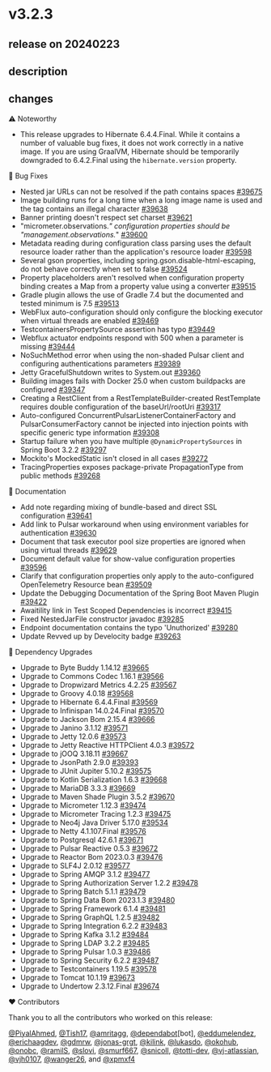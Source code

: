 # v3.2.3

## release on 20240223

## description

## changes

:warning: Noteworthy

* This release upgrades to Hibernate 6.4.4.Final. While it contains a number of valuable bug fixes, it does not work correctly in a native image. If you are using GraalVM, Hibernate should be temporarily downgraded to 6.4.2.Final using the <code>hibernate.version</code> property.

🐞 Bug Fixes

* Nested jar URLs can not be resolved if the path contains spaces <a href="https://github.com/spring-projects/spring-boot/pull/39675" data-hovercard-type="pull_request" data-hovercard-url="/spring-projects/spring-boot/pull/39675/hovercard">#39675</a>
* Image building runs for a long time when a long image name is used and the tag contains an illegal character <a href="https://github.com/spring-projects/spring-boot/issues/39638" data-hovercard-type="issue" data-hovercard-url="/spring-projects/spring-boot/issues/39638/hovercard">#39638</a>
* Banner printing doesn't respect set charset <a href="https://github.com/spring-projects/spring-boot/issues/39621" data-hovercard-type="issue" data-hovercard-url="/spring-projects/spring-boot/issues/39621/hovercard">#39621</a>
* "micrometer.observations.*" configuration properties should be "management.observations.*" <a href="https://github.com/spring-projects/spring-boot/issues/39600" data-hovercard-type="issue" data-hovercard-url="/spring-projects/spring-boot/issues/39600/hovercard">#39600</a>
* Metadata reading during configuration class parsing uses the default resource loader rather than the application's resource loader <a href="https://github.com/spring-projects/spring-boot/issues/39598" data-hovercard-type="issue" data-hovercard-url="/spring-projects/spring-boot/issues/39598/hovercard">#39598</a>
* Several gson properties, including spring.gson.disable-html-escaping, do not behave correctly when set to false <a href="https://github.com/spring-projects/spring-boot/issues/39524" data-hovercard-type="issue" data-hovercard-url="/spring-projects/spring-boot/issues/39524/hovercard">#39524</a>
* Property placeholders aren't resolved when configuration property binding creates a Map from a property value using a converter <a href="https://github.com/spring-projects/spring-boot/issues/39515" data-hovercard-type="issue" data-hovercard-url="/spring-projects/spring-boot/issues/39515/hovercard">#39515</a>
* Gradle plugin allows the use of Gradle 7.4 but the documented and tested minimum is 7.5 <a href="https://github.com/spring-projects/spring-boot/issues/39513" data-hovercard-type="issue" data-hovercard-url="/spring-projects/spring-boot/issues/39513/hovercard">#39513</a>
* WebFlux auto-configuration should only configure the blocking executor when virtual threads are enabled <a href="https://github.com/spring-projects/spring-boot/issues/39469" data-hovercard-type="issue" data-hovercard-url="/spring-projects/spring-boot/issues/39469/hovercard">#39469</a>
* TestcontainersPropertySource assertion has typo <a href="https://github.com/spring-projects/spring-boot/issues/39449" data-hovercard-type="issue" data-hovercard-url="/spring-projects/spring-boot/issues/39449/hovercard">#39449</a>
* Webflux actuator endpoints respond with 500 when a parameter is missing <a href="https://github.com/spring-projects/spring-boot/issues/39444" data-hovercard-type="issue" data-hovercard-url="/spring-projects/spring-boot/issues/39444/hovercard">#39444</a>
* NoSuchMethod error when using the non-shaded Pulsar client and configuring authentications parameters <a href="https://github.com/spring-projects/spring-boot/pull/39389" data-hovercard-type="pull_request" data-hovercard-url="/spring-projects/spring-boot/pull/39389/hovercard">#39389</a>
* Jetty GracefulShutdown writes to System.out <a href="https://github.com/spring-projects/spring-boot/pull/39360" data-hovercard-type="pull_request" data-hovercard-url="/spring-projects/spring-boot/pull/39360/hovercard">#39360</a>
* Building images fails with Docker 25.0 when custom buildpacks are configured <a href="https://github.com/spring-projects/spring-boot/issues/39347" data-hovercard-type="issue" data-hovercard-url="/spring-projects/spring-boot/issues/39347/hovercard">#39347</a>
* Creating a RestClient from a RestTemplateBuilder-created RestTemplate requires double configuration of the baseUrl/rootUri <a href="https://github.com/spring-projects/spring-boot/issues/39317" data-hovercard-type="issue" data-hovercard-url="/spring-projects/spring-boot/issues/39317/hovercard">#39317</a>
* Auto-configured ConcurrentPulsarListenerContainerFactory and PulsarConsumerFactory cannot be injected into injection points with specific generic type information <a href="https://github.com/spring-projects/spring-boot/pull/39308" data-hovercard-type="pull_request" data-hovercard-url="/spring-projects/spring-boot/pull/39308/hovercard">#39308</a>
* Startup failure when you have multiple <code>@DynamicPropertySources</code> in Spring Boot 3.2.2 <a href="https://github.com/spring-projects/spring-boot/pull/39297" data-hovercard-type="pull_request" data-hovercard-url="/spring-projects/spring-boot/pull/39297/hovercard">#39297</a>
* Mockito's MockedStatic isn't closed in all cases <a href="https://github.com/spring-projects/spring-boot/issues/39272" data-hovercard-type="issue" data-hovercard-url="/spring-projects/spring-boot/issues/39272/hovercard">#39272</a>
* TracingProperties exposes package-private PropagationType from public methods <a href="https://github.com/spring-projects/spring-boot/issues/39268" data-hovercard-type="issue" data-hovercard-url="/spring-projects/spring-boot/issues/39268/hovercard">#39268</a>

📔 Documentation

* Add note regarding mixing of bundle-based and direct SSL configuration <a href="https://github.com/spring-projects/spring-boot/issues/39641" data-hovercard-type="issue" data-hovercard-url="/spring-projects/spring-boot/issues/39641/hovercard">#39641</a>
* Add link to Pulsar workaround when using environment variables for authentication <a href="https://github.com/spring-projects/spring-boot/pull/39630" data-hovercard-type="pull_request" data-hovercard-url="/spring-projects/spring-boot/pull/39630/hovercard">#39630</a>
* Document that task executor pool size properties are ignored when using virtual threads <a href="https://github.com/spring-projects/spring-boot/pull/39629" data-hovercard-type="pull_request" data-hovercard-url="/spring-projects/spring-boot/pull/39629/hovercard">#39629</a>
* Document default value for show-value configuration properties <a href="https://github.com/spring-projects/spring-boot/issues/39596" data-hovercard-type="issue" data-hovercard-url="/spring-projects/spring-boot/issues/39596/hovercard">#39596</a>
* Clarify that configuration properties only apply to the auto-configured OpenTelemetry Resource bean <a href="https://github.com/spring-projects/spring-boot/pull/39509" data-hovercard-type="pull_request" data-hovercard-url="/spring-projects/spring-boot/pull/39509/hovercard">#39509</a>
* Update the Debugging Documentation of the Spring Boot Maven Plugin <a href="https://github.com/spring-projects/spring-boot/issues/39422" data-hovercard-type="issue" data-hovercard-url="/spring-projects/spring-boot/issues/39422/hovercard">#39422</a>
* Awaitility link in Test Scoped Dependencies is incorrect <a href="https://github.com/spring-projects/spring-boot/pull/39415" data-hovercard-type="pull_request" data-hovercard-url="/spring-projects/spring-boot/pull/39415/hovercard">#39415</a>
* Fixed NestedJarFile constructor javadoc <a href="https://github.com/spring-projects/spring-boot/pull/39285" data-hovercard-type="pull_request" data-hovercard-url="/spring-projects/spring-boot/pull/39285/hovercard">#39285</a>
* Endpoint documentation contains the typo 'Unuthorized' <a href="https://github.com/spring-projects/spring-boot/issues/39280" data-hovercard-type="issue" data-hovercard-url="/spring-projects/spring-boot/issues/39280/hovercard">#39280</a>
* Update Revved up by Develocity badge <a href="https://github.com/spring-projects/spring-boot/issues/39263" data-hovercard-type="issue" data-hovercard-url="/spring-projects/spring-boot/issues/39263/hovercard">#39263</a>

🔨 Dependency Upgrades

* Upgrade to Byte Buddy 1.14.12 <a href="https://github.com/spring-projects/spring-boot/issues/39665" data-hovercard-type="issue" data-hovercard-url="/spring-projects/spring-boot/issues/39665/hovercard">#39665</a>
* Upgrade to Commons Codec 1.16.1 <a href="https://github.com/spring-projects/spring-boot/issues/39566" data-hovercard-type="issue" data-hovercard-url="/spring-projects/spring-boot/issues/39566/hovercard">#39566</a>
* Upgrade to Dropwizard Metrics 4.2.25 <a href="https://github.com/spring-projects/spring-boot/issues/39567" data-hovercard-type="issue" data-hovercard-url="/spring-projects/spring-boot/issues/39567/hovercard">#39567</a>
* Upgrade to Groovy 4.0.18 <a href="https://github.com/spring-projects/spring-boot/issues/39568" data-hovercard-type="issue" data-hovercard-url="/spring-projects/spring-boot/issues/39568/hovercard">#39568</a>
* Upgrade to Hibernate 6.4.4.Final <a href="https://github.com/spring-projects/spring-boot/issues/39569" data-hovercard-type="issue" data-hovercard-url="/spring-projects/spring-boot/issues/39569/hovercard">#39569</a>
* Upgrade to Infinispan 14.0.24.Final <a href="https://github.com/spring-projects/spring-boot/issues/39570" data-hovercard-type="issue" data-hovercard-url="/spring-projects/spring-boot/issues/39570/hovercard">#39570</a>
* Upgrade to Jackson Bom 2.15.4 <a href="https://github.com/spring-projects/spring-boot/issues/39666" data-hovercard-type="issue" data-hovercard-url="/spring-projects/spring-boot/issues/39666/hovercard">#39666</a>
* Upgrade to Janino 3.1.12 <a href="https://github.com/spring-projects/spring-boot/issues/39571" data-hovercard-type="issue" data-hovercard-url="/spring-projects/spring-boot/issues/39571/hovercard">#39571</a>
* Upgrade to Jetty 12.0.6 <a href="https://github.com/spring-projects/spring-boot/issues/39573" data-hovercard-type="issue" data-hovercard-url="/spring-projects/spring-boot/issues/39573/hovercard">#39573</a>
* Upgrade to Jetty Reactive HTTPClient 4.0.3 <a href="https://github.com/spring-projects/spring-boot/issues/39572" data-hovercard-type="issue" data-hovercard-url="/spring-projects/spring-boot/issues/39572/hovercard">#39572</a>
* Upgrade to jOOQ 3.18.11 <a href="https://github.com/spring-projects/spring-boot/issues/39667" data-hovercard-type="issue" data-hovercard-url="/spring-projects/spring-boot/issues/39667/hovercard">#39667</a>
* Upgrade to JsonPath 2.9.0 <a href="https://github.com/spring-projects/spring-boot/issues/39393" data-hovercard-type="issue" data-hovercard-url="/spring-projects/spring-boot/issues/39393/hovercard">#39393</a>
* Upgrade to JUnit Jupiter 5.10.2 <a href="https://github.com/spring-projects/spring-boot/issues/39575" data-hovercard-type="issue" data-hovercard-url="/spring-projects/spring-boot/issues/39575/hovercard">#39575</a>
* Upgrade to Kotlin Serialization 1.6.3 <a href="https://github.com/spring-projects/spring-boot/issues/39668" data-hovercard-type="issue" data-hovercard-url="/spring-projects/spring-boot/issues/39668/hovercard">#39668</a>
* Upgrade to MariaDB 3.3.3 <a href="https://github.com/spring-projects/spring-boot/issues/39669" data-hovercard-type="issue" data-hovercard-url="/spring-projects/spring-boot/issues/39669/hovercard">#39669</a>
* Upgrade to Maven Shade Plugin 3.5.2 <a href="https://github.com/spring-projects/spring-boot/issues/39670" data-hovercard-type="issue" data-hovercard-url="/spring-projects/spring-boot/issues/39670/hovercard">#39670</a>
* Upgrade to Micrometer 1.12.3 <a href="https://github.com/spring-projects/spring-boot/issues/39474" data-hovercard-type="issue" data-hovercard-url="/spring-projects/spring-boot/issues/39474/hovercard">#39474</a>
* Upgrade to Micrometer Tracing 1.2.3 <a href="https://github.com/spring-projects/spring-boot/issues/39475" data-hovercard-type="issue" data-hovercard-url="/spring-projects/spring-boot/issues/39475/hovercard">#39475</a>
* Upgrade to Neo4j Java Driver 5.17.0 <a href="https://github.com/spring-projects/spring-boot/issues/39534" data-hovercard-type="issue" data-hovercard-url="/spring-projects/spring-boot/issues/39534/hovercard">#39534</a>
* Upgrade to Netty 4.1.107.Final <a href="https://github.com/spring-projects/spring-boot/issues/39576" data-hovercard-type="issue" data-hovercard-url="/spring-projects/spring-boot/issues/39576/hovercard">#39576</a>
* Upgrade to Postgresql 42.6.1 <a href="https://github.com/spring-projects/spring-boot/issues/39671" data-hovercard-type="issue" data-hovercard-url="/spring-projects/spring-boot/issues/39671/hovercard">#39671</a>
* Upgrade to Pulsar Reactive 0.5.3 <a href="https://github.com/spring-projects/spring-boot/issues/39672" data-hovercard-type="issue" data-hovercard-url="/spring-projects/spring-boot/issues/39672/hovercard">#39672</a>
* Upgrade to Reactor Bom 2023.0.3 <a href="https://github.com/spring-projects/spring-boot/issues/39476" data-hovercard-type="issue" data-hovercard-url="/spring-projects/spring-boot/issues/39476/hovercard">#39476</a>
* Upgrade to SLF4J 2.0.12 <a href="https://github.com/spring-projects/spring-boot/issues/39577" data-hovercard-type="issue" data-hovercard-url="/spring-projects/spring-boot/issues/39577/hovercard">#39577</a>
* Upgrade to Spring AMQP 3.1.2 <a href="https://github.com/spring-projects/spring-boot/issues/39477" data-hovercard-type="issue" data-hovercard-url="/spring-projects/spring-boot/issues/39477/hovercard">#39477</a>
* Upgrade to Spring Authorization Server 1.2.2 <a href="https://github.com/spring-projects/spring-boot/issues/39478" data-hovercard-type="issue" data-hovercard-url="/spring-projects/spring-boot/issues/39478/hovercard">#39478</a>
* Upgrade to Spring Batch 5.1.1 <a href="https://github.com/spring-projects/spring-boot/issues/39479" data-hovercard-type="issue" data-hovercard-url="/spring-projects/spring-boot/issues/39479/hovercard">#39479</a>
* Upgrade to Spring Data Bom 2023.1.3 <a href="https://github.com/spring-projects/spring-boot/issues/39480" data-hovercard-type="issue" data-hovercard-url="/spring-projects/spring-boot/issues/39480/hovercard">#39480</a>
* Upgrade to Spring Framework 6.1.4 <a href="https://github.com/spring-projects/spring-boot/issues/39481" data-hovercard-type="issue" data-hovercard-url="/spring-projects/spring-boot/issues/39481/hovercard">#39481</a>
* Upgrade to Spring GraphQL 1.2.5 <a href="https://github.com/spring-projects/spring-boot/issues/39482" data-hovercard-type="issue" data-hovercard-url="/spring-projects/spring-boot/issues/39482/hovercard">#39482</a>
* Upgrade to Spring Integration 6.2.2 <a href="https://github.com/spring-projects/spring-boot/issues/39483" data-hovercard-type="issue" data-hovercard-url="/spring-projects/spring-boot/issues/39483/hovercard">#39483</a>
* Upgrade to Spring Kafka 3.1.2 <a href="https://github.com/spring-projects/spring-boot/issues/39484" data-hovercard-type="issue" data-hovercard-url="/spring-projects/spring-boot/issues/39484/hovercard">#39484</a>
* Upgrade to Spring LDAP 3.2.2 <a href="https://github.com/spring-projects/spring-boot/issues/39485" data-hovercard-type="issue" data-hovercard-url="/spring-projects/spring-boot/issues/39485/hovercard">#39485</a>
* Upgrade to Spring Pulsar 1.0.3 <a href="https://github.com/spring-projects/spring-boot/issues/39486" data-hovercard-type="issue" data-hovercard-url="/spring-projects/spring-boot/issues/39486/hovercard">#39486</a>
* Upgrade to Spring Security 6.2.2 <a href="https://github.com/spring-projects/spring-boot/issues/39487" data-hovercard-type="issue" data-hovercard-url="/spring-projects/spring-boot/issues/39487/hovercard">#39487</a>
* Upgrade to Testcontainers 1.19.5 <a href="https://github.com/spring-projects/spring-boot/issues/39578" data-hovercard-type="issue" data-hovercard-url="/spring-projects/spring-boot/issues/39578/hovercard">#39578</a>
* Upgrade to Tomcat 10.1.19 <a href="https://github.com/spring-projects/spring-boot/issues/39673" data-hovercard-type="issue" data-hovercard-url="/spring-projects/spring-boot/issues/39673/hovercard">#39673</a>
* Upgrade to Undertow 2.3.12.Final <a href="https://github.com/spring-projects/spring-boot/issues/39674" data-hovercard-type="issue" data-hovercard-url="/spring-projects/spring-boot/issues/39674/hovercard">#39674</a>

❤️ Contributors

Thank you to all the contributors who worked on this release:

<a class="user-mention notranslate" data-hovercard-type="user" data-hovercard-url="/users/PiyalAhmed/hovercard" data-octo-click="hovercard-link-click" data-octo-dimensions="link_type:self" href="https://github.com/PiyalAhmed">@PiyalAhmed</a>, <a class="user-mention notranslate" data-hovercard-type="user" data-hovercard-url="/users/Tish17/hovercard" data-octo-click="hovercard-link-click" data-octo-dimensions="link_type:self" href="https://github.com/Tish17">@Tish17</a>, <a class="user-mention notranslate" data-hovercard-type="user" data-hovercard-url="/users/amritagg/hovercard" data-octo-click="hovercard-link-click" data-octo-dimensions="link_type:self" href="https://github.com/amritagg">@amritagg</a>, <a class="user-mention notranslate" data-hovercard-type="organization" data-hovercard-url="/orgs/dependabot/hovercard" data-octo-click="hovercard-link-click" data-octo-dimensions="link_type:self" href="https://github.com/dependabot">@dependabot</a>[bot], <a class="user-mention notranslate" data-hovercard-type="user" data-hovercard-url="/users/eddumelendez/hovercard" data-octo-click="hovercard-link-click" data-octo-dimensions="link_type:self" href="https://github.com/eddumelendez">@eddumelendez</a>, <a class="user-mention notranslate" data-hovercard-type="user" data-hovercard-url="/users/erichaagdev/hovercard" data-octo-click="hovercard-link-click" data-octo-dimensions="link_type:self" href="https://github.com/erichaagdev">@erichaagdev</a>, <a class="user-mention notranslate" data-hovercard-type="user" data-hovercard-url="/users/gdmrw/hovercard" data-octo-click="hovercard-link-click" data-octo-dimensions="link_type:self" href="https://github.com/gdmrw">@gdmrw</a>, <a class="user-mention notranslate" data-hovercard-type="user" data-hovercard-url="/users/jonas-grgt/hovercard" data-octo-click="hovercard-link-click" data-octo-dimensions="link_type:self" href="https://github.com/jonas-grgt">@jonas-grgt</a>, <a class="user-mention notranslate" data-hovercard-type="user" data-hovercard-url="/users/kilink/hovercard" data-octo-click="hovercard-link-click" data-octo-dimensions="link_type:self" href="https://github.com/kilink">@kilink</a>, <a class="user-mention notranslate" data-hovercard-type="user" data-hovercard-url="/users/lukasdo/hovercard" data-octo-click="hovercard-link-click" data-octo-dimensions="link_type:self" href="https://github.com/lukasdo">@lukasdo</a>, <a class="user-mention notranslate" data-hovercard-type="user" data-hovercard-url="/users/okohub/hovercard" data-octo-click="hovercard-link-click" data-octo-dimensions="link_type:self" href="https://github.com/okohub">@okohub</a>, <a class="user-mention notranslate" data-hovercard-type="user" data-hovercard-url="/users/onobc/hovercard" data-octo-click="hovercard-link-click" data-octo-dimensions="link_type:self" href="https://github.com/onobc">@onobc</a>, <a class="user-mention notranslate" data-hovercard-type="user" data-hovercard-url="/users/ramilS/hovercard" data-octo-click="hovercard-link-click" data-octo-dimensions="link_type:self" href="https://github.com/ramilS">@ramilS</a>, <a class="user-mention notranslate" data-hovercard-type="user" data-hovercard-url="/users/slovi/hovercard" data-octo-click="hovercard-link-click" data-octo-dimensions="link_type:self" href="https://github.com/slovi">@slovi</a>, <a class="user-mention notranslate" data-hovercard-type="user" data-hovercard-url="/users/smurf667/hovercard" data-octo-click="hovercard-link-click" data-octo-dimensions="link_type:self" href="https://github.com/smurf667">@smurf667</a>, <a class="user-mention notranslate" data-hovercard-type="user" data-hovercard-url="/users/snicoll/hovercard" data-octo-click="hovercard-link-click" data-octo-dimensions="link_type:self" href="https://github.com/snicoll">@snicoll</a>, <a class="user-mention notranslate" data-hovercard-type="user" data-hovercard-url="/users/totti-dev/hovercard" data-octo-click="hovercard-link-click" data-octo-dimensions="link_type:self" href="https://github.com/totti-dev">@totti-dev</a>, <a class="user-mention notranslate" data-hovercard-type="user" data-hovercard-url="/users/vj-atlassian/hovercard" data-octo-click="hovercard-link-click" data-octo-dimensions="link_type:self" href="https://github.com/vj-atlassian">@vj-atlassian</a>, <a class="user-mention notranslate" data-hovercard-type="user" data-hovercard-url="/users/vjh0107/hovercard" data-octo-click="hovercard-link-click" data-octo-dimensions="link_type:self" href="https://github.com/vjh0107">@vjh0107</a>, <a class="user-mention notranslate" data-hovercard-type="user" data-hovercard-url="/users/wanger26/hovercard" data-octo-click="hovercard-link-click" data-octo-dimensions="link_type:self" href="https://github.com/wanger26">@wanger26</a>, and <a class="user-mention notranslate" data-hovercard-type="user" data-hovercard-url="/users/xpmxf4/hovercard" data-octo-click="hovercard-link-click" data-octo-dimensions="link_type:self" href="https://github.com/xpmxf4">@xpmxf4</a>

